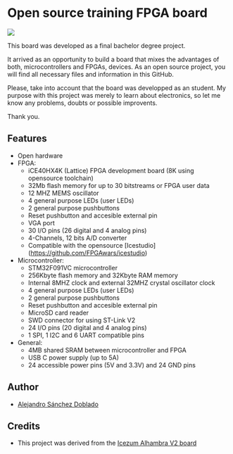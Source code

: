 # Open source training FPGA board

![](https://github.com/asdoblado96/TFG_2020_ASD/blob/master/Documentaci%C3%B3n/3dfinal.jpg)

This board was developed as a final bachelor degree project.

It arrived as an opportunity to build a board that mixes the advantages of both, microcontrollers and FPGAs, devices.
As an open source project, you will find all necessary files and information in this GitHub.

Please, take into account that the board was developped as an student. My purpose with this project was merely to learn about electronics, so let me know any problems, doubts or possible improvents. 

Thank you.

## Features

* Open hardware
* FPGA:
    * iCE40HX4K (Lattice) FPGA development board (8K using opensource toolchain)
    * 32Mb flash memory for up to 30 bitstreams or FPGA user data
    * 12 MHZ MEMS oscillator 
    * 4 general purpose LEDs (user LEDs)
    * 2 general purpose pushbuttons
    * Reset pushbutton and accesible external pin
    * VGA port
    * 30 I/O pins (26 digital and 4 analog pins)
    * 4-Channels, 12 bits A/D converter
    * Compatible with the opensource [Icestudio] (https://github.com/FPGAwars/icestudio)
* Microcontroller:
    * STM32F091VC microcontroller
    * 256Kbyte flash memory and 32Kbyte RAM memory
    * Internal 8MHZ clock and external 32MHZ crystal oscillator clock
    * 4 general purpose LEDs (user LEDs)
    * 2 general purpose pushbuttons
    * Reset pushbutton and accesible external pin
    * MicroSD card reader
    * SWD connector for using ST-Link V2
    * 24 I/O pins (20 digital and 4 analog pins)
    * 1 SPI, 1 I2C and 6 UART compatible pins
* General:
    * 4MB shared SRAM between microcontroller and FPGA
    * USB C power supply (up to 5A)
    * 24 accessible power pins (5V and 3.3V) and 24 GND pins


## Author

* [Alejandro Sánchez Doblado](https://www.linkedin.com/in/alejandro-s%C3%A1nchez-doblado-014724183/)

## Credits

* This project was derived from the [Icezum Alhambra V2 board](https://github.com/FPGAwars/Alhambra-II-FPGA)
